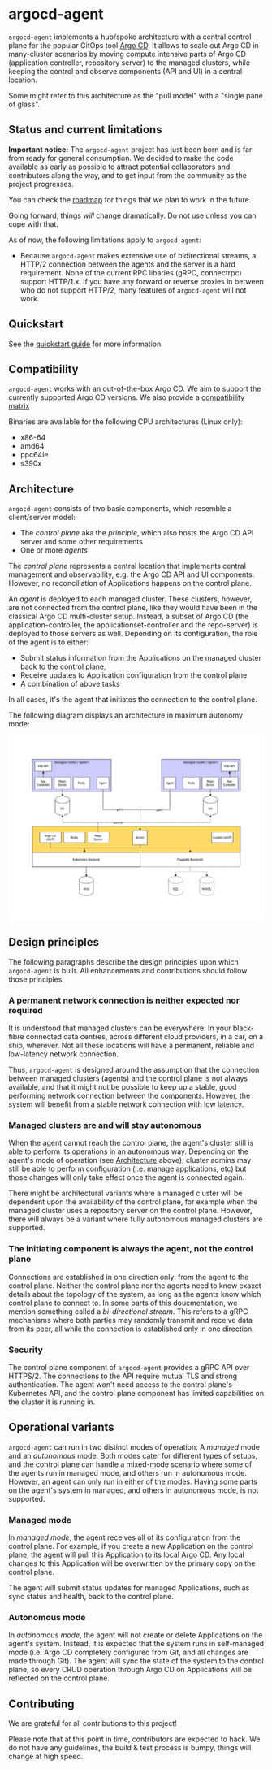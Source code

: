# argocd-agent

`argocd-agent` implements a hub/spoke architecture with a central control plane for the popular GitOps tool
[Argo CD](https://github.com/argoproj/argo-cd). It allows to scale out Argo CD in many-cluster scenarios by moving compute intensive parts of Argo CD (application controller, repository server) to the managed clusters, while keeping the control and observe components (API and UI) in a central location.

Some might refer to this architecture as the "pull model" with a "single pane of glass".

## Status and current limitations

**Important notice:** The `argocd-agent` project has just been born and is far from ready for general consumption. We decided to make the code available as early as possible to attract potential collaborators and contributors along the way, and to get input from the community as the project progresses.

You can check the
[roadmap](ROADMAP.md)
for things that we plan to work in the future.

Going forward, things *will* change dramatically. Do not use unless you can cope with that.

As of now, the following limitations apply to `argocd-agent`:

* Because `argocd-agent` makes extensive use of bidirectional streams, a HTTP/2 connection between the agents and the server is a hard requirement. None of the current RPC libaries (gRPC, connectrpc) support HTTP/1.x. If you have any forward or reverse proxies in between who do not support HTTP/2, many features of `argocd-agent` will not work.

## Quickstart

See the [quickstart guide](docs/quickstart.md) for more information.

## Compatibility

`argocd-agent` works with an out-of-the-box Argo CD. We aim to support the currently supported Argo CD versions. We also provide a
[compatibility matrix](docs/compat.md)

Binaries are available for the following CPU architectures (Linux only):

* x86-64
* amd64
* ppc64le
* s390x

## Architecture

`argocd-agent` consists of two basic components, which resemble a client/server model:

* The *control plane* aka the *principle*, which also hosts the Argo CD API server and some other requirements
* One or more *agents*

The *control plane* represents a central location that implements central management and observability, e.g. the Argo CD API and UI components. However, no reconciliation of Applications happens on the control plane.

An *agent* is deployed to each managed cluster. These clusters, however, are not connected from the control plane, like they would have been in the classical Argo CD multi-cluster setup. Instead, a subset of Argo CD (the application-controller, the applicationset-controller and the repo-server) is deployed to those servers as well. Depending on its configuration, the role of the agent is to either:

* Submit status information from the Applications on the managed cluster back to the control plane,
* Receive updates to Application configuration from the control plane
* A combination of above tasks

In all cases, it's the agent that initiates the connection to the control plane.

The following diagram displays an architecture in maximum autonomy mode:

![Architectural diagram](docs/images/argocd-agent-autonomous-architecture.drawio.png "Architectural Diagram")

## Design principles

The following paragraphs describe the design principles upon which `argocd-agent` is built. All enhancements and contributions should follow those principles.

### A permanent network connection is neither expected nor required

It is understood that managed clusters can be everywhere: In your black-fibre connected data centres, across different cloud providers, in a car, on a ship, wherever. Not all these locations will have a permanent, reliable and low-latency network connection.

Thus, `argocd-agent` is designed around the assumption that the connection between managed clusters (agents) and the control plane is not always available, and that it might not be possible to keep up a stable, good performing network connection between the components. However, the system will benefit from a stable network connection with low latency.

### Managed clusters are and will stay autonomous

When the agent cannot reach the control plane, the agent's cluster still is able to perform its operations in an autonomous way. Depending on the agent's mode of operation (see [Architecture](#Architecture) above), cluster admins may still be able to perform configuration (i.e. manage applications, etc) but those changes will only take effect once the agent is connected again.

There might be architectural variants where a managed cluster will be dependent upon the availability of the control plane, for example when the managed cluster uses a repository server on the control plane. However, there will always be a variant where fully autonomous managed clusters are supported.

### The initiating component is always the agent, not the control plane

Connections are established in one direction only: from the agent to the control plane. Neither the control plane nor the agents need to know exaxct details about the topology of the system, as long as the agents know which control plane to connect to. In some parts of this doucmentation, we mention something called a _bi-directional stream_. This refers to a gRPC mechanisms where both parties may randomly transmit and receive data from its peer, all while the connection is established only in one direction.

### Security

The control plane component of `argocd-agent` provides a gRPC API over HTTPS/2. The connections to the API require mutual TLS and strong authentication. The agent won't need access to the control plane's Kubernetes API, and the control plane component has limited capabilities on the cluster it is running in. 

## Operational variants

`argocd-agent` can run in two distinct modes of operation: A *managed* mode and an *autonomous* mode. Both modes cater for different types of setups, and the control plane can handle a mixed-mode scenario where some of the agents run in managed mode, and others run in autonomous mode. However, an agent can only run in either of the modes. Having some parts on the agent's system in managed, and others in autonomous mode, is not supported.

### Managed mode

In *managed mode*, the agent receives all of its configuration from the control plane. For example, if you create a new Application on the control plane, the agent will pull this Application to its local Argo CD. Any local changes to this Application will be overwritten by the primary copy on the control plane.

The agent will submit status updates for managed Applications, such as sync status and health, back to the control plane.

### Autonomous mode

In *autonomous mode*, the agent will not create or delete Applications on the agent's system. Instead, it is expected that the system runs in self-managed mode (i.e. Argo CD completely configured from Git, and all changes are made through Git). The agent will sync the state of the system to the control plane, so every CRUD operation through Argo CD on Applications will be reflected on the control plane.

## Contributing

We are grateful for all contributions to this project!

Please note that at this point in time, contributors are expected to hack. We do not have any guidelines, the build & test process is bumpy, things will change at high speed.